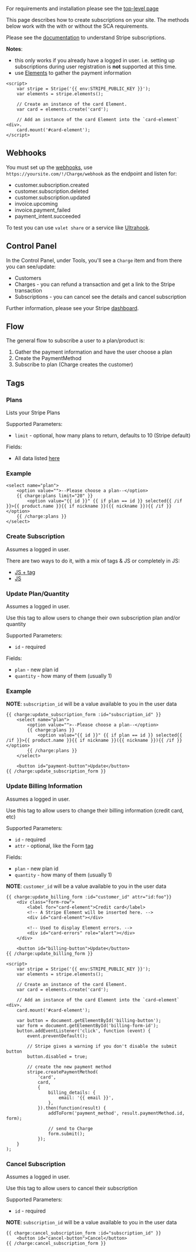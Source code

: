 For requirements and installation please see the [top-level page](../../DOCUMENTATION.md)

This page describes how to create subscriptions on your site. The methods below work with the with or without the SCA requirements.

Please see the [documentation](https://stripe.com/docs/billing/subscriptions/) to understand Stripe subscriptions.

**Notes**:
* this only works if you already have a logged in user. i.e. setting up subscriptions during user registration is **not** supported at this time.
* use [Elements](https://stripe.com/docs/stripe-js#elements) to gather the payment information

```
<script>
    var stripe = Stripe('{{ env:STRIPE_PUBLIC_KEY }}');
    var elements = stripe.elements();

    // Create an instance of the card Element.
    var card = elements.create('card');

    // Add an instance of the card Element into the `card-element` <div>.
    card.mount('#card-element');
</script>
```

## Webhooks

You must set up the [webhooks](https://stripe.com/docs/billing/webhooks), use `https://yoursite.com/!/Charge/webhook` as the endpoint and listen for:

* customer.subscription.created
* customer.subscription.deleted
* customer.subscription.updated
* invoice.upcoming
* invoice.payment_failed
* payment_intent.succeeded

To test you can use `valet share` or a service like [Ultrahook](http://www.ultrahook.com).

## Control Panel

In the Control Panel, under Tools, you'll see a `Charge` item and from there you can see/update:
* Customers
* Charges - you can refund a transaction and get a link to the Stripe transaction
* Subscriptions - you can cancel see the details and cancel subscription

Further information, please see your Stripe [dashboard](https://dashboard.stripe.com).

## Flow

The general flow to subscribe a user to a plan/product is:

1. Gather the payment information and have the user choose a plan
2. Create the PaymentMethod
3. Subscribe to plan (Charge creates the customer)


## Tags

### Plans

Lists your Stripe Plans

Supported Parameters:
* `limit` - optional, how many plans to return, defaults to 10 (Stripe default)

Fields:
* All data listed [here](https://stripe.com/docs/api/plans/object)

### Example

```
<select name="plan">
    <option value="">--Please choose a plan--</option>
    {{ charge:plans limit="20" }}
        <option value="{{ id }}" {{ if plan == id }} selected{{ /if }}>{{ product.name }}{{ if nickname }}({{ nickname }}){{ /if }}</option>
    {{ /charge:plans }}
</select>
```

### Create Subscription

Assumes a logged in user.

There are two ways to do it, with a mix of tags & JS or completely in JS:

* [JS + tag](create-subscription-tag.md)
* [JS](create-subscription-ajax.md)

### Update Plan/Quantity

Assumes a logged in user.

Use this tag to allow users to change their own subscription plan and/or quantity

Supported Parameters:
* `id` - required

Fields:
* `plan` - new plan id
* `quantity` - how many of them (usually 1)

### Example

**NOTE**: `subscription_id` will be a value available to you in the user data

```
{{ charge:update_subscription_form :id="subscription_id" }}
    <select name="plan">
        <option value="">--Please choose a plan--</option>
        {{ charge:plans }}
            <option value="{{ id }}" {{ if plan == id }} selected{{ /if }}>{{ product.name }}{{ if nickname }}({{ nickname }}){{ /if }}</option>
        {{ /charge:plans }}
    </select>

    <button id="payment-button">Update</button>
{{ /charge:update_subscription_form }}
```

### Update Billing Information

Assumes a logged in user.

Use this tag to allow users to change their billing information (credit card, etc)

Supported Parameters:
* `id` - required
* `attr` - optional, like the Form [tag](https://docs.statamic.com/tags/form-create#parameters)

Fields:
* `plan` - new plan id
* `quantity` - how many of them (usually 1)

**NOTE**: `customer_id` will be a value available to you in the user data

```
{{ charge:update_billing_form :id="customer_id" attr="id:foo"}}
    <div class="form-row">
        <label for="card-element">Credit card</label>
        <!-- A Stripe Element will be inserted here. -->
        <div id="card-element"></div>

        <!-- Used to display Element errors. -->
        <div id="card-errors" role="alert"></div>
    </div>

    <button id="billing-button">Update</button>
{{ /charge:update_billing_form }}

<script>
    var stripe = Stripe('{{ env:STRIPE_PUBLIC_KEY }}');
    var elements = stripe.elements();

    // Create an instance of the card Element.
    var card = elements.create('card');

    // Add an instance of the card Element into the `card-element` <div>.
    card.mount('#card-element');

    var button = document.getElementById('billing-button');
    var form = document.getElementById('billing-form-id');
    button.addEventListener('click', function (event) {
        event.preventDefault();

        // Stripe gives a warning if you don't disable the submit button
        button.disabled = true;

        // create the new payment method
        stripe.createPaymentMethod(
            'card',
            card,
            {
                billing_details: {
                    email: '{{ email }}',
                },
            }).then(function(result) {
                addToForm('payment_method', result.paymentMethod.id, form);
                
                // send to Charge
                form.submit();
            });
    }
);

```

### Cancel Subscription

Assumes a logged in user.

Use this tag to allow users to cancel their subscription

Supported Parameters:
* `id` - required

**NOTE**: `subscription_id` will be a value available to you in the user data

```
{{ charge:cancel_subscription_form :id="subscription_id" }}
    <button id="cancel-button">Cancel</button>
{{ /charge:cancel_subscription_form }}

```

